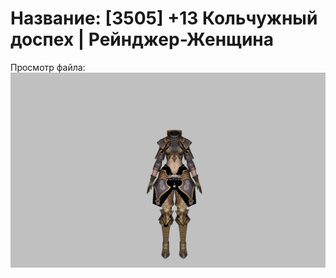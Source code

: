 # Название: [3505] +13 Кольчужный доспех | Рейнджер-Женщина

Просмотр файла:
![p030002.png](p030002.png)